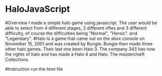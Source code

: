 # HaloJavaScript
#Overview
I made a simple halo game using javascript. The user would be able to select from 4 different stages, 2 different rifles
and 3 different difficulty, of course the difficulties being "Normal", "Heroic". and "Legendary".
#Halo
Is a game that came out on the xbox console on November 15, 2001 and was created by Bungie. Bungie then made three other halo
games. Their last one been Halo 3. The company 343 has now the rights of halo and has made a Halo 4 and Halo: The masterchieft
Collections.

#Instruction
run the html file
